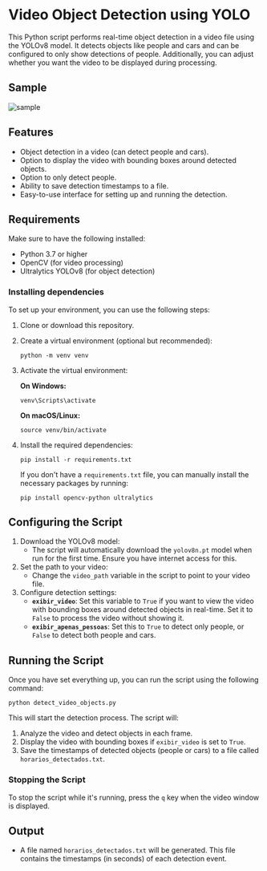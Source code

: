 # Video Object Detection using YOLO

This Python script performs real-time object detection in a video file using the YOLOv8 model. It detects objects like people and cars and can be configured to only show detections of people. Additionally, you can adjust whether you want the video to be displayed during processing.

## Sample

![sample](https://github.com/adnerscarpelini/video-object-detection-yolo/blob/main/sample.gif)

## Features

- Object detection in a video (can detect people and cars).
- Option to display the video with bounding boxes around detected objects.
- Option to only detect people.
- Ability to save detection timestamps to a file.
- Easy-to-use interface for setting up and running the detection.

## Requirements

Make sure to have the following installed:

- Python 3.7 or higher
- OpenCV (for video processing)
- Ultralytics YOLOv8 (for object detection)

### Installing dependencies

To set up your environment, you can use the following steps:

1. Clone or download this repository.

2. Create a virtual environment (optional but recommended):

   ```
   python -m venv venv
   ```

3. Activate the virtual environment:

   **On Windows:**

   ```
   venv\Scripts\activate
   ```

   **On macOS/Linux:**

   ```
   source venv/bin/activate
   ```

4. Install the required dependencies:

   ```
   pip install -r requirements.txt
   ```

   If you don't have a `requirements.txt` file, you can manually install the necessary packages by running:

   ```
   pip install opencv-python ultralytics
   ```

## Configuring the Script

1. Download the YOLOv8 model:
   - The script will automatically download the `yolov8n.pt` model when run for the first time. Ensure you have internet access for this.
2. Set the path to your video:
   - Change the `video_path` variable in the script to point to your video file.
3. Configure detection settings:
   - **`exibir_video`**: Set this variable to `True` if you want to view the video with bounding boxes around detected objects in real-time. Set it to `False` to process the video without showing it.
   - **`exibir_apenas_pessoas`**: Set this to `True` to detect only people, or `False` to detect both people and cars.

## Running the Script

Once you have set everything up, you can run the script using the following command:

```
python detect_video_objects.py
```

This will start the detection process. The script will:

1. Analyze the video and detect objects in each frame.
2. Display the video with bounding boxes if `exibir_video` is set to `True`.
3. Save the timestamps of detected objects (people or cars) to a file called `horarios_detectados.txt`.

### Stopping the Script

To stop the script while it's running, press the `q` key when the video window is displayed.

## Output

- A file named `horarios_detectados.txt` will be generated. This file contains the timestamps (in seconds) of each detection event.
